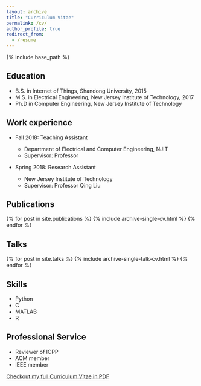 ```yaml
---
layout: archive
title: "Curriculum Vitae"
permalink: /cv/
author_profile: true
redirect_from:
  - /resume
---
```


{% include base_path %}

## Education

* B.S. in Internet of Things, Shandong University, 2015
* M.S. in Electrical Engineering, New Jersey Institute of Technology, 2017
* Ph.D in Computer Engineering, New Jersey Institute of Technology

## Work experience

* Fall 2018: Teaching Assistant
  * Department of Electrical and Computer Engineering, NJIT
  * Supervisor: Professor 

* Spring 2018: Research Assistant
  * New Jersey Institute of Technology
  * Supervisor: Professor Qing Liu


## Publications

{% for post in site.publications %} {% include archive-single-cv.html %} {% endfor %}



## Talks

{% for post in site.talks %} {% include archive-single-talk-cv.html %} {% endfor %}


## Skills

* Python
* C
* MATLAB
* R


## Professional Service

* Reviewer of ICPP
* ACM member
* IEEE member

[Checkout my full Curriculum Vitae in PDF](../files/JinzhenWang_CV0817.pdf)